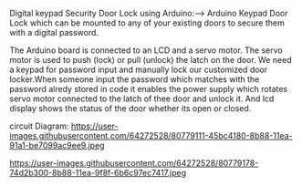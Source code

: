 Digital keypad Security Door Lock using Arduino:-->
Arduino Keypad Door Lock which can be mounted to any of your existing doors to secure them with a digital password.

The Arduino board is connected to an LCD and a servo motor. The servo motor is used to push (lock) or pull (unlock) the latch on the door. We need a keypad for password input and manually lock our customized door locker.When someone input the password which matches with the password alredy stored in code it enables the power supply which rotates servo motor connected to the latch of thee door and unlock it.
And lcd display shows the status of the door whether its open or closed.

circuit Diagram: https://user-images.githubusercontent.com/64272528/80779111-45bc4180-8b88-11ea-91a1-be7099ac9ee9.jpeg

https://user-images.githubusercontent.com/64272528/80779178-74d2b300-8b88-11ea-9f8f-6b6c97ec7417.jpeg
